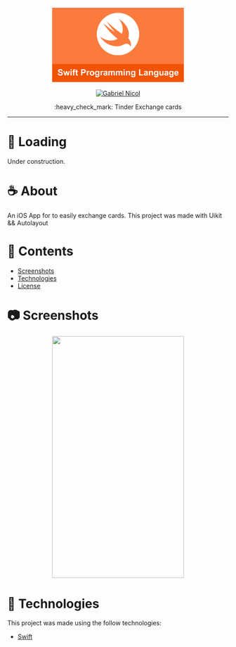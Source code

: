 


         
<p align="center">
   <img src="https://github.com/moraesnicol/tinder_iOS/blob/main/swift.png" alt="swift" width="300"/>
</p>

<p align="center">
   <a href="https://www.linkedin.com/in/moraesnicol/">
      <img alt="Gabriel Nicol" src="https://img.shields.io/badge/linkedin-%230077B5.svg?&style=for-the-badge&logo=linkedin&logoColor=white" />
   </a>
 
</p>

<p align="center">
  :heavy_check_mark: Tinder Exchange cards
</p>

<hr />

# :construction: Loading

Under construction.

# :coffee: About

An iOS App for to easily exchange cards. 
 This project was made with Uikit && Autolayout

# 📌 Contents

* [Screenshots](#camera-screenshot)
* [Technologies](#rocket-technologies)
* [License](#page_facing_up-license)

# :camera: Screenshots
<div align="center">
   <img src="https://github.com/moraesnicol/DogDog/blob/master/dogdog.gif" height="550px" width="300px">

</div>

# :rocket: Technologies
This project was made using the follow technologies:

* [Swift](https://swift.org/)




